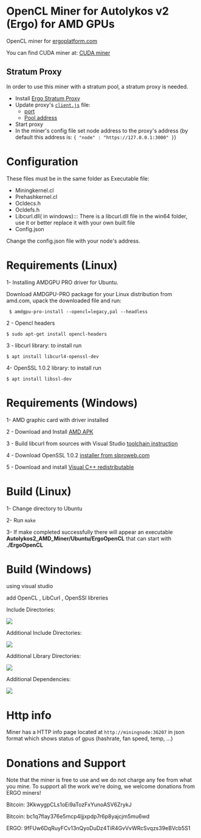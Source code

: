 # OpenCL Miner for Autolykos v2 (Ergo) for AMD GPUs

OpenCL miner for [ergoplatform.com](https://github.com/ergoplatform)

You can find CUDA miner at:  [CUDA miner](https://github.com/mhssamadani/Autolykos2_NV_Miner)

## Stratum Proxy

In order to use this miner with a stratum pool, a stratum proxy is needed.
- Install [Ergo Stratum Proxy](https://github.com/mhssamadani/ErgoStratumProxy)
- Update proxy's [`client.js`](https://github.com/mhssamadani/ErgoStratumProxy/blob/main/client.js)  file:
  - [port](https://github.com/mhssamadani/ErgoStratumProxy/blob/94b4561fbb857b3dbd227535bca75db311de8d66/client.js#L139)
  - [Pool address](https://github.com/mhssamadani/ErgoStratumProxy/blob/94b4561fbb857b3dbd227535bca75db311de8d66/client.js#L7)
- Start proxy
- In the miner's config file set node address to the proxy's address
 (by default this address is: ```{ "node" : "https://127.0.0.1:3000" }```)
 
# Configuration
These files must be in the same folder as Executable file:
  * Miningkernel.cl
  * Prehashkernel.cl
  * Ocldecs.h
  * Ocldefs.h
  * Libcurl.dll( in windows)::: There is a libcurl.dll file in the win64 folder, use it or better replace it with your own built file
  * Config.json
  
 Change the config.json file with your node's address. 
  
 # Requirements (Linux)
 
  1- Installing AMDGPU PRO driver for Ubuntu.
  
  Download AMDGPU-PRO package for your Linux distribution from amd.com, upack the downloaded file and run: 
  
     $ amdgpu-pro-install --opencl=legacy,pal --headless
  
  2 - Opencl headers
  
    $ sudo apt-get install opencl-headers
  
  3 - libcurl library: to install run
  
    $ apt install libcurl4-openssl-dev
  
  4- OpenSSL 1.0.2 library: to install run
  
    $ apt install libssl-dev
  
 # Requirements (Windows)
 
 1- AMD graphic card with driver installed
 
 2 - Download and Install [AMD APK](amd-dev.wpengine.netdna-cdn.com/app-sdk/installers/APPSDKInstaller/3.0.130.135-GA/full/AMD-APP-SDKInstaller-v3.0.130.135-GA-windows-F-x64.exe)
 
 3 - Build libcurl from sources with Visual Studio [toolchain instruction](https://medium.com/@chuy.max/compile-libcurl-on-windows-with-visual-studio-2017-x64-and-ssl-winssl-cff41ac7971d) 
 
 4 - Download OpenSSL 1.0.2 [installer from slproweb.com](https://slproweb.com/download/Win64OpenSSL-1_0_2t.exe)
 
 5 - Download and install [Visual C++ redistributable](https://aka.ms/vs/16/release/vc_redist.x64.exe)
 
 # Build (Linux)
 
 
1- Change directory to Ubuntu
 
2- Run `make` 

3- If make completed successfully there will appear an executable **Autolykos2_AMD_Miner/Ubuntu/ErgoOpenCL** that can start with **./ErgoOpenCL** 
 
 
# Build (Windows)
using visual studio

add OpenCL , LibCurl , OpenSSl libreries

Include Directories:

![](https://raw.githubusercontent.com/mhssamadani/Autolykos2_AMD_Miner/main/img/includeDir.png)


Additional Include Directories:

![](https://raw.githubusercontent.com/mhssamadani/Autolykos2_AMD_Miner/main/img/AddInc.png)



Additional Library Directories:


![](https://raw.githubusercontent.com/mhssamadani/Autolykos2_AMD_Miner/main/img/AddLib.png)



Additional Dependencies:


![](https://raw.githubusercontent.com/mhssamadani/Autolykos2_AMD_Miner/main/img/AddDep.png)

 
# Http info
Miner has a HTTP info page located at `http://miningnode:36207` in json format which shows status of gpus (hashrate, fan speed, temp, ...)

# Donations and Support
Note that the miner is free to use and we do not charge any fee from what you mine. To support all the work we're doing, we welcome donations from ERGO miners!

Bitcoin: 3KkwygpCLs1oEi9aTozFxYunoASV6ZrykJ

Bitcoin: bc1q7flay376e5mcp4ljjxpdp7r6p8yajcjm5mu6wd

ERGO: 9fFUw6DqRuyFCv13nQyoDuDz4TiR4GvVvWRcSvqzs39eBVcb5S1
